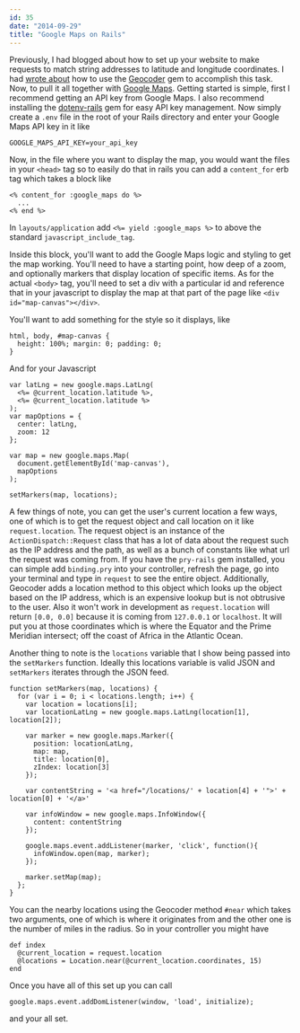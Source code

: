 ```yaml
---
id: 35
date: "2014-09-29"
title: "Google Maps on Rails"
---
```

Previously, I had blogged about how to set up your website to make requests to match string addresses to latitude and longitude coordinates. I had [wrote about](/posts/34) how to use the [Geocoder](http://www.rubygeocoder.com) gem to accomplish this task. Now, to pull it all together with [Google Maps](https://developers.google.com/maps/web/). Getting started is simple, first I recommend getting an API key from Google Maps. I also recommend installing the [dotenv-rails](https://github.com/bkeepers/dotenv) gem for easy API key management. Now simply create a `.env` file in the root of your Rails directory and enter your Google Maps API key in it like

    GOOGLE_MAPS_API_KEY=your_api_key

Now, in the file where you want to display the map, you would want the files in your `<head>` tag so to easily do that in rails you can add a `content_for` erb tag which takes a block like

    <% content_for :google_maps do %>
      ...
    <% end %>

In `layouts/application` add `<%= yield :google_maps %>` to above the standard `javascript_include_tag`.

Inside this block, you'll want to add the Google Maps logic and styling to get the map working. You'll need to have a starting point, how deep of a zoom, and optionally markers that display location of specific items. As for the actual `<body>` tag, you'll need to set a div with a particular id and reference that in your javascript to display the map at that part of the page like `<div id="map-canvas"></div>`.

You'll want to add something for the style so it displays, like

    html, body, #map-canvas {
      height: 100%; margin: 0; padding: 0;
    }

And for your Javascript

    var latLng = new google.maps.LatLng(
      <%= @current_location.latitude %>,
      <%= @current_location.latitude %>
    );
    var mapOptions = {
      center: latLng,
      zoom: 12
    };

    var map = new google.maps.Map(
      document.getElementById('map-canvas'),
      mapOptions
    );

    setMarkers(map, locations);

A few things of note, you can get the user's current location a few ways, one of which is to get the request object and call location on it like `request.location`. The request object is an instance of the `ActionDispatch::Request` class that has a lot of data about the request such as the IP address and the path, as well as a bunch of constants like what url the request was coming from. If you have the `pry-rails` gem installed, you can simple add `binding.pry` into your controller, refresh the page, go into your terminal and type in `request` to see the entire object. Additionally, Geocoder adds a location method to this object which looks up the object based on the IP address, which is an expensive lookup but is not obtrusive to the user. Also it won't work in development as `request.location` will return `[0.0, 0.0]` because it is coming from `127.0.0.1` or `localhost`. It will put you at those coordinates which is where the Equator and the Prime Meridian intersect; off the coast of Africa in the Atlantic Ocean.

Another thing to note is the `locations` variable that I show being passed into the `setMarkers` function. Ideally this locations variable is valid JSON and `setMarkers` iterates through the JSON feed.

    function setMarkers(map, locations) {
      for (var i = 0; i < locations.length; i++) {
        var location = locations[i];
        var locationLatLng = new google.maps.LatLng(location[1], location[2]);

        var marker = new google.maps.Marker({
          position: locationLatLng,
          map: map,
          title: location[0],
          zIndex: location[3]
        });

        var contentString = '<a href="/locations/' + location[4] + '">' + location[0] + '</a>'

        var infoWindow = new google.maps.InfoWindow({
          content: contentString
        });

        google.maps.event.addListener(marker, 'click', function(){
          infoWindow.open(map, marker);
        });

        marker.setMap(map);
      };
    }

You can the nearby locations using the Geocoder method `#near` which takes two arguments, one of which is where it originates from and the other one is the number of miles in the radius. So in your controller you might have

    def index
      @current_location = request.location
      @locations = Location.near(@current_location.coordinates, 15)
    end

Once you have all of this set up you can call

    google.maps.event.addDomListener(window, 'load', initialize);

and your all set.